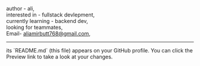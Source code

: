 author - ali,
<br>
interested in - fullstack devlepment,
<br>
currently learning - backend dev,
<br>
looking for teammates,
<br>
Email- aliamirbutt768@gmail.com,
<hr>
its `README.md` (this file) appears on your GitHub profile.
You can click the Preview link to take a look at your changes.
